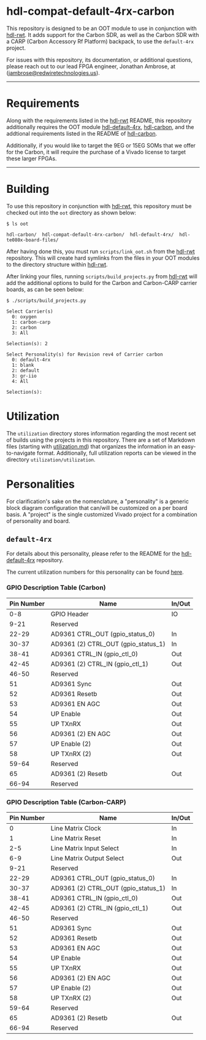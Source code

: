# hdl-compat-default-4rx-carbon

This repository is designed to be an OOT module to use in conjunction with [hdl-rwt](https://github.com/redwiretechnologies/hdl-rwt/tree/main).
It adds support for the Carbon SDR, as well as the Carbon SDR with a CARP (Carbon Accessory Rf Platform) backpack, to use the `default-4rx` project.   

For issues with this repository, its documentation, or additional questions, please reach out to our lead FPGA engineer, Jonathan Ambrose, at (jambrose@redwiretechnologies.us).

---

# Requirements

Along with the requirements listed in the [hdl-rwt](https://github.com/redwiretechnologies/hdl-rwt/tree/main) README, this repository additionally requires the OOT module [hdl-default-4rx](https://github.com/redwiretechnologies/hdl-default-4rx/tree/main), [hdl-carbon](https://github.com/redwiretechnologies/hdl-carbon/tree/main), and the addtional requirements listed in the README of [hdl-carbon](https://github.com/redwiretechnologies/hdl-carbon/tree/main).   

Additionally, if you would like to target the 9EG or 15EG SOMs that we offer for the Carbon, it will require the purchase of a Vivado license to target these larger FPGAs.

---

# Building

To use this repository in conjunction with [hdl-rwt](https://github.com/redwiretechnologies/hdl-rwt/tree/main), this repository must be checked out into the `oot` directory as shown below:
```
$ ls oot

hdl-carbon/  hdl-compat-default-4rx-carbon/  hdl-default-4rx/  hdl-te080x-board-files/
``` 

After having done this, you must run `scripts/link_oot.sh` from the [hdl-rwt](https://github.com/redwiretechnologies/hdl-rwt/tree/main) repository. This will create hard symlinks from the files in your OOT modules to the directory structure within [hdl-rwt](https://github.com/redwiretechnologies/hdl-rwt/tree/main).   

After linking your files, running `scripts/build_projects.py` from [hdl-rwt](https://github.com/redwiretechnologies/hdl-rwt/tree/main) will add the additional options to build for the Carbon and Carbon-CARP carrier boards, as can be seen below:
```
$ ./scripts/build_projects.py 

Select Carrier(s)
  0: oxygen
  1: carbon-carp
  2: carbon
  3: All

Selection(s): 2

Select Personality(s) for Revision rev4 of Carrier carbon
  0: default-4rx
  1: blank
  2: default
  3: gr-iio
  4: All

Selection(s):  
```

# Utilization

The `utilization` directory stores information regarding the most recent set of builds using the projects in this repository. 
There are a set of Markdown files (starting with [utilization.md](utilization/utilization.md)) that organizes the information in an easy-to-navigate format. 
Additionally, full utilization reports can be viewed in the directory `utilization/utilization`. 

# Personalities

For clarification's sake on the nomenclature, a "personality" is a generic block diagram configuration that can/will be customized on a per board basis. A "project" is the single customized Vivado project for a combination of personality and board. 
 
## `default-4rx`

For details about this personality, please refer to the README for the [hdl-default-4rx](https://github.com/redwiretechnologies/hdl-default-4rx/tree/main) repository.   

The current utilization numbers for this personality can be found [here](utilization/markdown/personalities/default-4rx.md).
 
### GPIO Description Table (Carbon)

| Pin Number | Name                                | In/Out |
| ---------- | ----------------------------------- | ------ |
| 0-8        | GPIO Header                         | IO     |
| 9-21       | Reserved                            |        |
| 22-29      | AD9361     CTRL_OUT (gpio_status_0) | In     |
| 30-37      | AD9361 (2) CTRL_OUT (gpio_status_1) | In     |
| 38-41      | AD9361     CTRL_IN  (gpio_ctl_0)    | Out    |
| 42-45      | AD9361 (2) CTRL_IN  (gpio_ctl_1)    | Out    |
| 46-50      | Reserved                            |        |
| 51         | AD9361 Sync                         | Out    |
| 52         | AD9361 Resetb                       | Out    |
| 53         | AD9361 EN AGC                       | Out    |
| 54         | UP Enable                           | Out    |
| 55         | UP TXnRX                            | Out    |
| 56         | AD9361 (2) EN AGC                   | Out    |
| 57         | UP Enable (2)                       | Out    |
| 58         | UP TXnRX (2)                        | Out    |
| 59-64      | Reserved                            |        |
| 65         | AD9361 (2) Resetb                   | Out    |
| 66-94      | Reserved                            |        |
 
### GPIO Description Table (Carbon-CARP)

| Pin Number | Name                                | In/Out |
| ---------- | ----------------------------------- | ------ |
| 0          | Line Matrix Clock                   | In     |
| 1          | Line Matrix Reset                   | In     |
| 2-5        | Line Matrix Input Select            | In     |
| 6-9        | Line Matrix Output Select           | Out    |
| 9-21       | Reserved                            |        |
| 22-29      | AD9361     CTRL_OUT (gpio_status_0) | In     |
| 30-37      | AD9361 (2) CTRL_OUT (gpio_status_1) | In     |
| 38-41      | AD9361     CTRL_IN  (gpio_ctl_0)    | Out    |
| 42-45      | AD9361 (2) CTRL_IN  (gpio_ctl_1)    | Out    |
| 46-50      | Reserved                            |        |
| 51         | AD9361 Sync                         | Out    |
| 52         | AD9361 Resetb                       | Out    |
| 53         | AD9361 EN AGC                       | Out    |
| 54         | UP Enable                           | Out    |
| 55         | UP TXnRX                            | Out    |
| 56         | AD9361 (2) EN AGC                   | Out    |
| 57         | UP Enable (2)                       | Out    |
| 58         | UP TXnRX (2)                        | Out    |
| 59-64      | Reserved                            |        |
| 65         | AD9361 (2) Resetb                   | Out    |
| 66-94      | Reserved                            |        |
